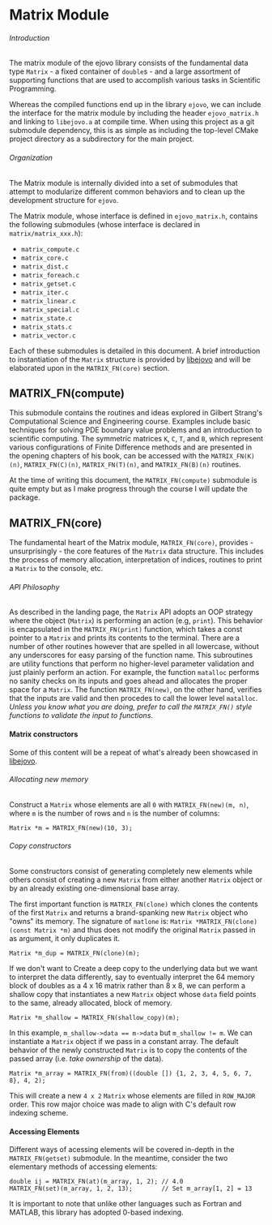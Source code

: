 # Matrix Module

###### Introduction

The matrix module of the ejovo library consists of the fundamental data type `Matrix` - a fixed container of `double`s - and a large assortment of supporting functions that are used to accomplish various tasks in Scientific Programming.

Whereas the compiled functions end up in the library `ejovo`, we can include the interface for the matrix module by including the header `ejovo_matrix.h` and linking to `libejovo.a` at compile time. When using this project as a git submodule dependency, this is as simple as including the top-level CMake project directory as a subdirectory for the main project.

###### Organization

The Matrix module is internally divided into a set of submodules that attempt to modularize different common behaviors and to clean up the development structure for `ejovo`.

The Matrix module, whose interface is defined in `ejovo_matrix.h`, contains the following submodules (whose interface is declared in `matrix/matrix_xxx.h`):

- `matrix_compute.c`
- `matrix_core.c`
- `matrix_dist.c`
- `matrix_foreach.c`
- `matrix_getset.c`
- `matrix_iter.c`
- `matrix_linear.c`
- `matrix_special.c`
- `matrix_state.c`
- `matrix_stats.c`
- `matrix_vector.c`

Each of these submodules is detailed in this document. A brief introduction to instantiation of the `Matrix` structure is provided by [libejovo](../index.md) and will be elaborated upon in the `MATRIX_FN(core)` section.

## MATRIX_FN(compute)

This submodule contains the routines and ideas explored in Gilbert Strang's Computational Science and Engineering course. Examples include basic techniques for solving PDE boundary value problems and an introduction to scientific computing. The symmetric matrices `K`, `C`, `T`, and `B`, which represent various configurations of Finite Difference methods and are presented in the opening chapters of his book, can be accessed with the `MATRIX_FN(K)(n)`, `MATRIX_FN(C)(n)`, `MATRIX_FN(T)(n)`, and `MATRIX_FN(B)(n)` routines.

At the time of writing this document, the `MATRIX_FN(compute)` submodule is quite empty but as I make progress through the course I will update the package.

## MATRIX_FN(core)

The fundamental heart of the Matrix module, `MATRIX_FN(core)`, provides - unsurprisingly - the core features of the `Matrix` data structure. This includes the process of memory allocation, interpretation of indices, routines to print a `Matrix` to the console, etc.

###### API Philosophy

As described in the landing page, the `Matrix` API adopts an OOP strategy where the object (`Matrix`) is performing an action (e.g, `print`). This behavior is encapsulated in the `MATRIX_FN(print)` function, which takes a const pointer to a `Matrix` and prints its contents to the terminal. There are a number of other routines however that are spelled in all lowercase, without any underscores for easy parsing of the function name. This subroutines are utility functions that perform no higher-level parameter validation and just plainly perform an action. For example, the function `matalloc` performs no sanity checks on its inputs and goes ahead and allocates the proper space for a `Matrix`. The function `MATRIX_FN(new)`, on the other hand, verifies that the inputs are valid and then procedes to call the lower level `matalloc`. *Unless you know what you are doing, prefer to call the `MATRIX_FN()` style functions to validate the input to functions*.

#### Matrix constructors

Some of this content will be a repeat of what's already been showcased in [libejovo](../index.md).

###### Allocating new memory

Construct a `Matrix` whose elements are all `0` with `MATRIX_FN(new)(m, n)`, where `m` is the number of rows and `n` is the number of columns:

```
Matrix *m = MATRIX_FN(new)(10, 3);
```

###### Copy constructors
Some constructors consist of generating completely new elements while others consist of creating a new `Matrix` from either another `Matrix` object or by an already existing one-dimensional base array.

The first important function is `MATRIX_FN(clone)` which clones the contents of the first `Matrix` and returns a brand-spanking new `Matrix` object who "owns" its memory. The signature of `matlone` is: `Matrix *MATRIX_FN(clone)(const Matrix *m)` and thus does not modify the original `Matrix` passed in as argument, it only duplicates it.

```
Matrix *m_dup = MATRIX_FN(clone)(m);
```

If we don't want to Create a deep copy to the underlying data but we want to interpret the data differently, say to eventually interpret the 64 memory block of doubles as a 4 x 16 matrix rather than 8 x 8, we can perform a shallow copy that instantiates a new `Matrix` object whose `data` field points to the same, already allocated, block of memory.

```
Matrix *m_shallow = MATRIX_FN(shallow_copy)(m);
```

In this example, `m_shallow->data == m->data` but `m_shallow != m`. We can instantiate a `Matrix` object if we pass in a constant array. The default behavior of the newly constructed `Matrix` is to copy the contents of the passed array (i.e. _take ownership_ of the data).

```
Matrix *m_array = MATRIX_FN(from)((double []) {1, 2, 3, 4, 5, 6, 7, 8}, 4, 2);
```

This will create a new `4 x 2` `Matrix` whose elements are filled in `ROW_MAJOR` order. This row major choice was made to align with C's default row indexing scheme.

#### Accessing Elements

Different ways of acessing elements will be covered in-depth in the `MATRIX_FN(getset)` submodule. In the meantime, consider the two elementary methods of accessing elements:

```
double ij = MATRIX_FN(at)(m_array, 1, 2); // 4.0
MATRIX_FN(set)(m_array, 1, 2, 13);        // Set m_array[1, 2] = 13
```

It is important to note that unlike other languages such as Fortran and MATLAB, this library has adopted 0-based indexing.